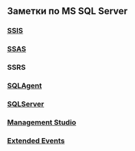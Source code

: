 ## Заметки по MS SQL Server

### [SSIS](./SSIS/SSIS_note.md)  
### [SSAS](./SSAS/SSAS_note.md)  
### SSRS  
### [SQLAgent](./SQL_Server_Agent/SQLAgent_note.md)  
### [SQLServer](./SQL_Server/SQLServer_note.md)  
### [Management Studio](./Management_Studio/ManagementStudio_note.md)  
### [Extended Events](./Extended_Events/ExtendedEvents_note.md)  
